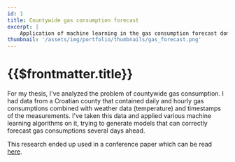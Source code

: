 ```yaml
---
id: 1
title: Countywide gas consumption forecast
excerpt: |
    Application of machine learning in the gas consumption forecast domain.
thumbnail: '/assets/img/portfolio/thumbnails/gas_forecast.png'
---
```


# {{$frontmatter.title}}

For my thesis, I've analyzed the problem of countywide gas consumption. I had
data from a Croatian county that contained daily and hourly gas consumptions
combined with weather data (temperature) and timestamps of the measurements.
I've taken this data and applied various machine learning algorithms on it,
trying to generate models that can correctly forecast gas consumptions several
days ahead.

This research ended up used in a conference paper which can be read
[here](https://ieeexplore.ieee.org/document/8400195).
